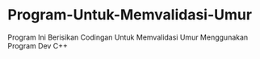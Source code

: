 # Program-Untuk-Memvalidasi-Umur
Program Ini Berisikan Codingan Untuk Memvalidasi Umur
Menggunakan Program Dev C++
